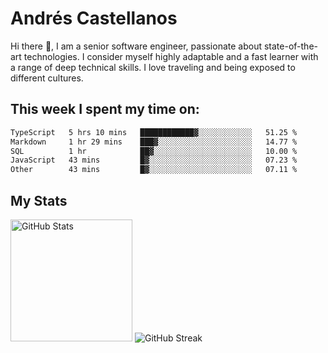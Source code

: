 # Andrés Castellanos

Hi there 👋, I am a senior software engineer, passionate about state-of-the-art technologies. I consider myself highly adaptable and a fast learner with a range of deep technical skills. I love traveling and being exposed to different cultures.

## This week I spent my time on:

<!--START_SECTION:waka-->

```txt
TypeScript   5 hrs 10 mins   ████████████▓░░░░░░░░░░░░   51.25 %
Markdown     1 hr 29 mins    ███▓░░░░░░░░░░░░░░░░░░░░░   14.77 %
SQL          1 hr            ██▓░░░░░░░░░░░░░░░░░░░░░░   10.00 %
JavaScript   43 mins         █▓░░░░░░░░░░░░░░░░░░░░░░░   07.23 %
Other        43 mins         █▓░░░░░░░░░░░░░░░░░░░░░░░   07.11 %
```

<!--END_SECTION:waka-->

## My Stats

<img height="195" src="https://github-readme-stats.vercel.app/api?username=andrescv&show_icons=true&theme=onedark&hide_border=true&card_width=495" alt="GitHub Stats" />

<img src="https://streak-stats.demolab.com?user=andrescv&theme=one-dark-pro&hide_border=true" alt="GitHub Streak" />
